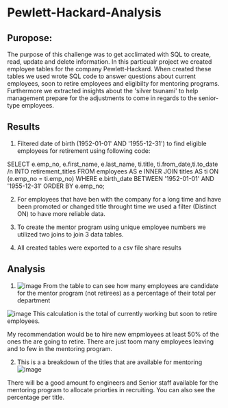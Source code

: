 # Pewlett-Hackard-Analysis

## Puropose:
  The purpose of this challenge was to get acclimated with SQL to create, read, update and delete information. In this particualr project we 
  created employee tables for the company Pewlett-Hackard. When created these tables we used wrote SQL code to answer questions about current employees,
  soon to retire employees and eligibilty for mentoring programs. Furthermore we extracted insights about the 'silver tsunami' to help management prepare 
  for the adjustments to come in regards to the senior-type employees.

## Results
1. Filtered date of birth  (1952-01-01' AND '1955-12-31') to find eligible employees for retirement using following code:

SELECT e.emp_no, e.first_name, e.last_name, ti.title, ti.from_date,ti.to_date /n
INTO retirement_titles
FROM employees AS e
INNER JOIN titles AS ti
ON (e.emp_no = ti.emp_no)
WHERE e.birth_date BETWEEN '1952-01-01' AND '1955-12-31'
ORDER BY e.emp_no;


2. For employees that have ben with the company for a long time and have been promoted or changed title throught time we used a filter (Distinct ON) to 
  have more reliable data.
 
3. To create the mentor program using unique employee numbers we utilized two joins to join 3 data tables.

4. All created tables were exported to a csv file share results

## Analysis

1. ![image](https://user-images.githubusercontent.com/98116799/161455176-ae1e93c1-348d-44a1-81b4-661d28b125c5.png)
From the table to can see how many employees are candidate for the mentor 
program (not retirees) as a percentage of their total per department



![image](https://user-images.githubusercontent.com/98116799/161455458-3429ad15-e4ec-4bec-896c-173dd27e9c9a.png)
This calculation is the total of currently working but soon to retire employees.

My recommendation would be to hire new empmloyees at least 50% of the  ones
the are going to retire. There are just toom many employees leaving and to few in
the mentoring program.



2. This is a a breakdown of the titles that are available for mentoring
![image](https://user-images.githubusercontent.com/98116799/161455854-194fe0b0-549e-4a0a-ba26-f0a26d40dab5.png)

There will be a good amount fo engineers and Senior staff available for the mentoring program to allocate priorties
in recruiting. You can also see the percentage per title.



